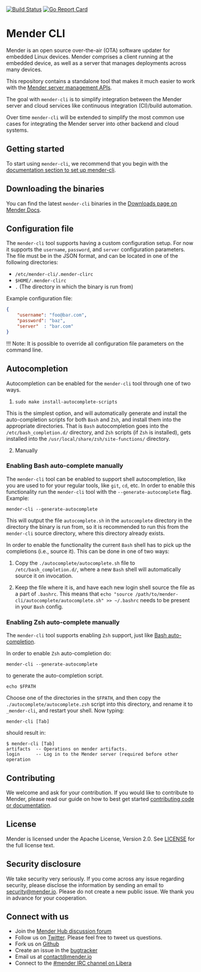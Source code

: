 [![Build Status](https://gitlab.com/Northern.tech/Mender/mender-cli/badges/master/pipeline.svg)](https://gitlab.com/Northern.tech/Mender/mender-cli/pipelines)
[![Go Report Card](https://goreportcard.com/badge/github.com/mendersoftware/mender-cli)](https://goreportcard.com/report/github.com/mendersoftware/mender-cli)


Mender CLI
========================

Mender is an open source over-the-air (OTA) software updater for embedded Linux
devices. Mender comprises a client running at the embedded device, as well as
a server that manages deployments across many devices.

This repository contains a standalone tool that makes it much easier to work
with the [Mender server management APIs](https://docs.mender.io/apis/management-apis).

The goal with `mender-cli` is to simplify integration between the Mender server
and cloud services like continuous integration (CI)/build automation.

Over time `mender-cli` will be extended to simplify the most common use cases
for integrating the Mender server into other backend and cloud systems.


## Getting started

To start using `mender-cli`, we recommend that you begin with the
[documentation section to set up mender-cli](https://docs.mender.io/server-integration/using-the-apis#set-up-mender-cli).


## Downloading the binaries

You can find the latest `mender-cli` binaries in the [Downloads page on Mender
Docs](https://docs.mender.io/downloads).

## Configuration file

The `mender-cli` tool supports having a custom configuration setup. For now it
supports the `username`, `password`, and `server` configuration parameters. The
file must be in the JSON format, and can be located in one of the following
directories:

* `/etc/mender-cli/.mender-clirc`
* `$HOME/.mender-clirc`
* `.` (The directory in which the binary is run from)

Example configuration file:

```json
{
    "username": "foo@bar.com",
    "password": "baz",
    "server"  : "bar.com"
}
```

!!! Note: It is possible to override all configuration file parameters on the command line.

## Autocompletion

Autocompletion can be enabled for the `mender-cli` tool through one of two ways.

1. `sudo make install-autocomplete-scripts`

This is the simplest option, and will automatically generate and install the
auto-completion scripts for both `Bash` and `Zsh`, and install them into the
appropriate directories. That is `Bash` autocompletion goes into the
`/etc/bash_completion.d/` directory, and `Zsh` scripts (if `Zsh` is installed),
gets installed into the `/usr/local/share/zsh/site-functions/` directory.

2. Manually

### Enabling Bash auto-complete manually

The `mender-cli` tool can be enabled to support shell autocompletion, like you
are used to for your regular tools, like `git`, `cd`, etc. In order to enable
this functionality run the `mender-cli` tool with the `--generate-autocomplete`
flag. Example:

```console
mender-cli --generate-autocomplete
```

This will output the file `autocomplete.sh` in the `autocomplete` directory in
the directory the binary is run from, so it is recommended to run this from the
`mender-cli` source directory, where this directory already exists.

In order to enable the functionality the current `Bash` shell has to pick up the
completions (i.e., source it). This can be done in one of two ways:

1. Copy the `./autocomplete/autocomplete.sh` file to `/etc/bash_completion.d/`,
   where a new `Bash` shell will automatically source it on invocation.

2. Keep the file where it is, and have each new login shell source the file as a
   part of `.bashrc`. This means that `echo "source
   /path/to/mender-cli/autocomplete/autocomplete.sh" >> ~/.bashrc` needs to be
   present in your `Bash` config.

### Enabling Zsh auto-complete manually

The `mender-cli` tool supports enabling `Zsh` support, just like [Bash
auto-completion](#enabling-bash-auto-complete-manually).

In order to enable `Zsh` auto-completion do:

```console
mender-cli --generate-autocomplete
```

to generate the auto-completion script.

```console
echo $FPATH
```

Choose one of the directories in the `$FPATH`, and then copy the
`./autocomplete/autocomplete.zsh` script into this directory, and rename it to
`_mender-cli`, and restart your shell. Now typing:

```console
mender-cli [Tab]
```

should result in:

```console
$ mender-cli [Tab]
artifacts  -- Operations on mender artifacts.
login      -- Log in to the Mender server (required before other operation
```

## Contributing

We welcome and ask for your contribution. If you would like to contribute to
Mender, please read our guide on how to best get started [contributing code or
documentation](https://github.com/mendersoftware/mender/blob/master/CONTRIBUTING.md).


## License

Mender is licensed under the Apache License, Version 2.0. See
[LICENSE](https://github.com/mendersoftware/mender-cli/blob/master/LICENSE) for
the full license text.


## Security disclosure

We take security very seriously. If you come across any issue regarding
security, please disclose the information by sending an email to
[security@mender.io](security@mender.io). Please do not create a new public
issue. We thank you in advance for your cooperation.


## Connect with us

* Join the [Mender Hub discussion forum](https://hub.mender.io)
* Follow us on [Twitter](https://twitter.com/mender_io). Please
  feel free to tweet us questions.
* Fork us on [Github](https://github.com/mendersoftware)
* Create an issue in the [bugtracker](https://tracker.mender.io/projects/MEN)
* Email us at [contact@mender.io](mailto:contact@mender.io)
* Connect to the [#mender IRC channel on Libera](https://web.libera.chat/?#mender)
